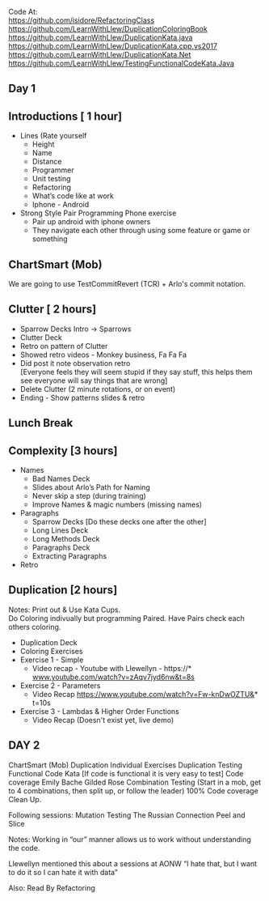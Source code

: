 Code At:  
https://github.com/isidore/RefactoringClass
https://github.com/LearnWithLlew/DuplicationColoringBook
https://github.com/LearnWithLlew/DuplicationKata.java
https://github.com/LearnWithLlew/DuplicationKata.cpp.vs2017
https://github.com/LearnWithLlew/DuplicationKata.Net
https://github.com/LearnWithLlew/TestingFunctionalCodeKata.Java


##  Day 1 

## Introductions [ 1 hour]
* Lines (Rate yourself
  * Height
  * Name
  * Distance
  * Programmer
  * Unit testing 
  * Refactoring
  * What’s code like at work
  * Iphone - Android
* Strong Style Pair Programming Phone exercise
  * Pair up android with iphone owners
  * They navigate each other through using some feature or game or something

## ChartSmart (Mob)

We are going to use TestCommitRevert (TCR) + Arlo's commit notation. 

## Clutter [ 2 hours]
  * Sparrow Decks Intro -> Sparrows
  * Clutter Deck
  * Retro on pattern of Clutter
  * Showed retro videos - Monkey business, Fa Fa Fa
  * Did post it note observation retro  
  [Everyone feels they will seem stupid if they say      stuff, this helps them see everyone will say things that are wrong]
  * Delete Clutter (2 minute rotations, or on event)
* Ending - Show patterns slides & retro

## Lunch Break

## Complexity [3 hours]
* Names
  * Bad Names Deck
  * Slides about Arlo’s Path for Naming
  * Never skip a step (during training)
  * Improve Names & magic numbers (missing names)
* Paragraphs  
  * Sparrow Decks [Do these decks one after the other]
  * Long Lines Deck
  * Long Methods Deck
  * Paragraphs Deck
  * Extracting Paragraphs
* Retro

## Duplication  [2 hours]

Notes: 
  Print out & Use Kata Cups.   
  Do Coloring indivually but programming Paired. 
  Have Pairs check each others coloring.
* Duplication Deck
* Coloring Exercises
* Exercise 1 - Simple
  * Video recap - Youtube with Llewellyn - https://* www.youtube.com/watch?v=zAqv7jyd6nw&t=8s
* Exercise 2 - Parameters
  * Video Recap https://www.youtube.com/watch?v=Fw-knDwOZTU&* t=10s
* Exercise 3 - Lambdas & Higher Order Functions
  * Video Recap (Doesn't exist yet, live demo)



## DAY 2

ChartSmart (Mob)
Duplication
Individual Exercises Duplication 
Testing Functional Code Kata [If code is functional it is very easy to test]
Code coverage
Emily Bache Gilded Rose
Combination Testing (Start in a mob, get to 4 combinations, then split up, or follow the leader)
100% Code coverage
Clean Up.



Following sessions:
Mutation Testing
The Russian Connection
Peel and Slice


Notes: 
Working in “our” manner allows us to work without understanding the code.

Llewellyn mentioned this about a sessions at AONW
“I hate that, but I want to do it so I can hate it with data”

Also:
Read By Refactoring

